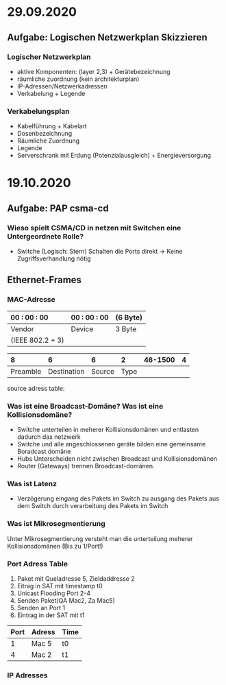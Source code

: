 # 29.09.2020

## Aufgabe: Logischen Netzwerkplan Skizzieren

### Logischer Netzwerkplan

- aktive Komponenten: (layer 2,3) + Gerätebezeichnung
- räumliche zuordnung (kein architekturplan)
- IP-Adressen/Netzwerkadressen
- Verkabelung + Legende

### Verkabelungsplan

- Kabelführung + Kabelart
- Dosenbezeichnung
- Räumliche Zuordnung
- Legende
- Serverschrank mit Erdung (Potenzialausgleich) + Energieversorgung

# 19.10.2020

## Aufgabe: PAP csma-cd

### Wieso spielt CSMA/CD in netzen mit Switchen eine Untergeordnete Rolle?

- Switche (Logisch: Stern) Schalten die Ports direkt -> Keine Zugriffsverhandlung nötig

## Ethernet-Frames

### MAC-Adresse

| 00 : 00 : 00 | 00 : 00 : 00 | (6 Byte) |
| :- | :- | :- |
| Vendor | Device | 3 Byte |
| (IEEE 802.2 + 3) |   |   |

| 8 | 6 | 6 | 2 | 46-1500 | 4 |
| :- | :- | :- | :- | :- | :- |
| Preamble | Destination | Source | Type |   |   |

source adress table:



### Was ist eine Broadcast-Domäne? Was ist eine Kollisionsdomäne?

- Switche unterteilen in meherer Kollisionsdomänen und entlasten dadurch das netzwerk
- Switche und alle angeschlossenen geräte bilden eine gemeinsame Boradcast domäne
- Hubs Unterscheiden nicht zwischen Broadcast und Kollisionsdomänen
- Router (Gateways) trennen Broadcast-domänen.

### Was ist Latenz

- Verzögerung eingang des Pakets im Switch zu ausgang des Pakets aus dem Switch durch verarbeitung des Pakets im Switch

### Was ist Mikrosegmentierung

Unter Mikrosegmentierung versteht man die unterteilung meherer Kollisionsdomänen (Bis zu 1/Port!)

### Port Adress Table

1. Paket mit Queladresse 5, Zieldaddresse 2
2. Eitrag in SAT mit timestamp t0
3. Unicast Flooding
   Port 2-4
4. Senden Paket(QA Mac2, Za Mac5)
5. Senden an Port 1
6. Eintrag in der SAT mit t1

|Port | Adress | Time |
|:- | :- | :- |
|1 | Mac 5| t0|
|4 |Mac 2| t1 |

### IP Adresses 






